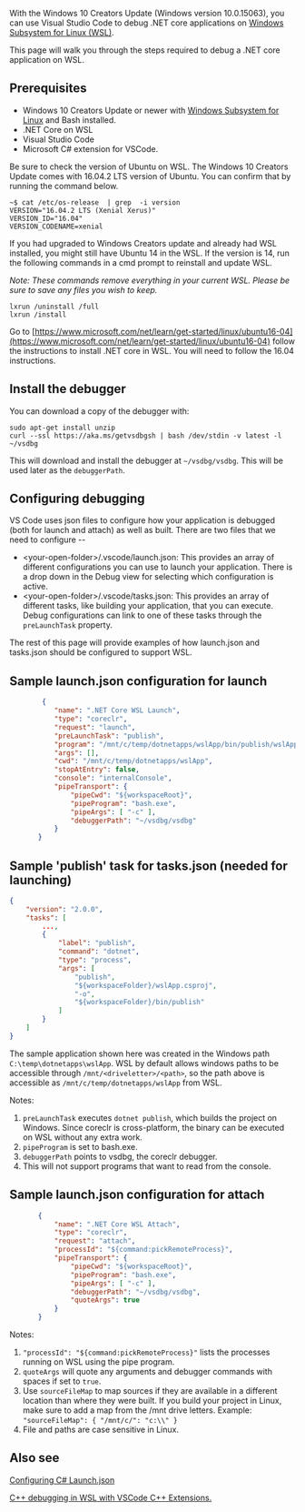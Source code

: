 With the Windows 10 Creators Update (Windows version 10.0.15063), you can use Visual Studio Code to debug .NET core applications on [Windows Subsystem for Linux (WSL)](https://msdn.microsoft.com/en-us/commandline/wsl/about).

This page will walk you through the steps required to debug a .NET core application on WSL.

## Prerequisites
* Windows 10 Creators Update or newer with [Windows Subsystem for Linux](https://msdn.microsoft.com/en-us/commandline/wsl/install_guide) and Bash installed.
* .NET Core on WSL
* Visual Studio Code 
* Microsoft C# extension for VSCode. 

Be sure to check the version of Ubuntu on WSL. The Windows 10 Creators Update comes with 16.04.2 LTS version of Ubuntu. You can confirm that by running the command below.

```
~$ cat /etc/os-release  | grep  -i version
VERSION="16.04.2 LTS (Xenial Xerus)"
VERSION_ID="16.04"
VERSION_CODENAME=xenial
```

If you had upgraded to Windows Creators update and already had WSL installed, you might still have Ubuntu 14 in the WSL. If the version is 14, run the following commands in a cmd prompt to reinstall and update WSL. 

_Note: These commands remove everything in your current WSL. Please be sure to save any files you wish to keep._

```
lxrun /uninstall /full
lxrun /install
```

Go to [https://www.microsoft.com/net/learn/get-started/linux/ubuntu16-04](https://www.microsoft.com/net/learn/get-started/linux/ubuntu16-04) follow the instructions to install .NET core in WSL. You will need to follow the 16.04 instructions.

## Install the debugger
You can download a copy of the debugger with:

```
sudo apt-get install unzip
curl --ssl https://aka.ms/getvsdbgsh | bash /dev/stdin -v latest -l ~/vsdbg
```

This will download and install the debugger at `~/vsdbg/vsdbg`. This will be used later as the `debuggerPath`.

## Configuring debugging

VS Code uses json files to configure how your application is debugged (both for launch and attach) as well as built. There are two files that we need to configure --
* \<your-open-folder\>/.vscode/launch.json: This provides an array of different configurations you can use to launch your application. There is a drop down in the Debug view for selecting which configuration is active.
* \<your-open-folder\>/.vscode/tasks.json: This provides an array of different tasks, like building your application, that you can execute. Debug configurations can link to one of these tasks through the `preLaunchTask` property.

The rest of this page will provide examples of how launch.json and tasks.json should be configured to support WSL.

## Sample launch.json configuration for launch

```json
        {
           "name": ".NET Core WSL Launch",
           "type": "coreclr",
           "request": "launch",
           "preLaunchTask": "publish",
           "program": "/mnt/c/temp/dotnetapps/wslApp/bin/publish/wslApp.dll",
           "args": [],
           "cwd": "/mnt/c/temp/dotnetapps/wslApp",
           "stopAtEntry": false,
           "console": "internalConsole",
           "pipeTransport": {
               "pipeCwd": "${workspaceRoot}",
               "pipeProgram": "bash.exe",
               "pipeArgs": [ "-c" ],
               "debuggerPath": "~/vsdbg/vsdbg"
           }
       }
```

## Sample 'publish' task for tasks.json (needed for launching)

```json
{
    "version": "2.0.0",
    "tasks": [
        ...,
        {
            "label": "publish",
            "command": "dotnet",
            "type": "process",
            "args": [
                "publish",
                "${workspaceFolder}/wslApp.csproj",
                "-o",
                "${workspaceFolder}/bin/publish"
            ]
        }
    ]
}
```

The sample application shown here was created in the Windows path `C:\temp\dotnetapps\wslApp`. WSL by default allows windows paths to be accessible through `/mnt/<driveletter>/<path>`, so the path above is accessible as `/mnt/c/temp/dotnetapps/wslApp` from WSL. 

Notes:
1. `preLaunchTask` executes ```dotnet publish```, which builds the project on Windows. Since coreclr is cross-platform, the binary can be executed on WSL without any extra work.
2. `pipeProgram` is set to bash.exe. 
3. `debuggerPath` points to vsdbg, the coreclr debugger.
4. This will not support programs that want to read from the console.

## Sample launch.json configuration for attach

```json
       {
           "name": ".NET Core WSL Attach",
           "type": "coreclr",
           "request": "attach",
           "processId": "${command:pickRemoteProcess}",
           "pipeTransport": {
               "pipeCwd": "${workspaceRoot}",
               "pipeProgram": "bash.exe",
               "pipeArgs": [ "-c" ],
               "debuggerPath": "~/vsdbg/vsdbg",
               "quoteArgs": true
           }
       }
```
Notes: 
1. `"processId": "${command:pickRemoteProcess}"` lists the processes running on WSL using the pipe program. 
2. `quoteArgs` will quote any arguments and debugger commands with spaces if set to `true`. 
3. Use `sourceFileMap` to map sources if they are available in a different location than where they were built. If you build your project in Linux, make sure to add a map from the /mnt drive letters. Example: `"sourceFileMap": { "/mnt/c/": "c:\\" }`
4. File and paths are case sensitive in Linux.

## Also see
[Configuring C# Launch.json](https://github.com/OmniSharp/omnisharp-vscode/blob/master/debugger-launchjson.md)

[C++ debugging in WSL with VSCode C++ Extensions.](https://github.com/Microsoft/vscode-cpptools/blob/master/Documentation/Debugger/gdb/Windows%20Subsystem%20for%20Linux.md)